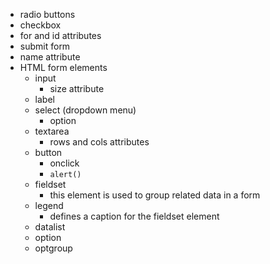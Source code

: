- radio buttons
- checkbox
- for and id attributes
- submit form
- name attribute
- HTML form elements
  - input
    - size attribute
  - label
  - select (dropdown menu)
    - option
  - textarea
    - rows and cols attributes
  - button
    - onclick
    - `alert()`
  - fieldset
    - this element is used to group related data in a form
  - legend
    - defines a caption for the fieldset element
  - datalist
  - option
  - optgroup

